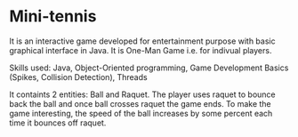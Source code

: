 # Mini-tennis
It is an interactive game developed for entertainment purpose with basic graphical interface in Java. It is One-Man Game i.e. for indivual players.    

Skills used: Java, Object-Oriented programming, Game Development Basics (Spikes, Collision Detection), Threads 

It containts 2 entities: Ball and Raquet. The player uses raquet to bounce back the ball and once ball crosses raquet the game ends. To make the game interesting, the speed of the ball increases by some percent each time it bounces off raquet.


